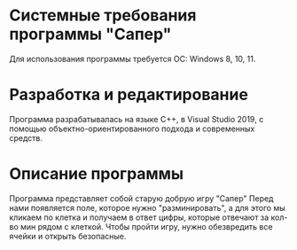 # Системные требования программы "Сапер"  
Для использования программы требуется ОС: Windows 8, 10, 11.
# Разработка и редактирование
Программа разрабатывалась на языке C++, в Visual Studio 2019, с помощью объектно-ориентированного подхода и современных средств.
# Описание программы
Программа представляет собой старую добрую игру "Сапер"
Перед нами появляется поле, которое нужно "разминировать", а для этого мы кликаем по клетка и получаем в ответ цифры, которые отвечают за кол-во мин рядом с клеткой.
Чтобы пройти игру, нужно обезвредить все ячейки и открыть безопасные.


